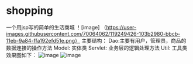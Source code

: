 # shopping
一个用jsp写的简单的生活商城
！[image] （https://user-images.githubusercontent.com/70064062/119249426-103b2980-bbcb-11eb-9a84-ffa192efd51e.png）
主要结构：
Dao:主要有用户，管理员，商品的数据连接的操作方法
Model: 实体类
Servlet: 业务层的逻辑处理方法
Util: 工具类
效果图如下：
![image](https://user-images.githubusercontent.com/70064062/119249519-b9821f80-bbcb-11eb-8ca5-f4d0b11d52ed.png)
![image](https://user-images.githubusercontent.com/70064062/119249532-cb63c280-bbcb-11eb-96d6-7591b8de1d58.png)





